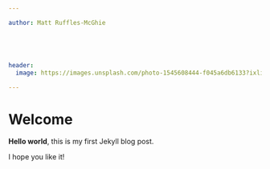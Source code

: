 ```yaml
---

author: Matt Ruffles-McGhie





header:
  image: https://images.unsplash.com/photo-1545608444-f045a6db6133?ixlib=rb-1.2.1&ixid=eyJhcHBfaWQiOjEyMDd9&auto=format&fit=crop&w=1052&q=80

---
```


# Welcome

**Hello world**, this is my first Jekyll blog post.

I hope you like it!
